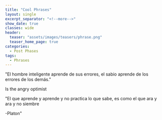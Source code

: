 ```yaml
---
title: "Cool Phrases"
layout: single
excerpt_separator: "<!--more-->"
show_date: true
classes: wide
header:
  teaser: "assets/images/teasers/phrase.png"
  teaser_home_page: true
categories:
  - Post Phases
tags:
  - Phrases
---
```



"El hombre inteligente aprende de sus errores, el sabio aprende de los errores de los demás."


Is the angry optimist


"El que aprende y aprende y no practica lo que sabe, es como el que ara y ara y no siembre

-Platon"
